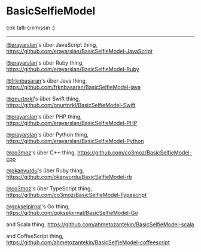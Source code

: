 BasicSelfieModel
================

çok tatlı çıkmışsın :)

___
[@erayarslan](https://github.com/erayarslan)'s über JavaScript thing, https://github.com/erayarslan/BasicSelfieModel-JavaScript

[@erayarslan](https://github.com/erayarslan)'s über Ruby thing, https://github.com/erayarslan/BasicSelfieModel-Ruby

[@frknbasaran](https://github.com/frknbasaran)'s über Java thing, https://github.com/frknbasaran/BasicSelfieModel-java

[@onurtnrkl](https://github.com/onurtnrkl)'s über Swift thing, https://github.com/onurtnrkl/BasicSelfieModel-Swift

[@erayarslan](https://github.com/erayarslan)'s über PHP thing, https://github.com/erayarslan/BasicSelfieModel-PHP

[@erayarslan](https://github.com/erayarslan)'s über Python thing, https://github.com/erayarslan/BasicSelfieModel-Python

[@co3moz](https://github.com/co3moz)'s über  C++ thing, https://github.com/co3moz/BasicSelfieModel-cpp

[@okanvurdu](https://github.com/okanvurdu)'s über  Ruby thing, https://github.com/okanvurdu/BasicSelfieModel-rb

[@co3moz](https://github.com/co3moz)'s über TypeScript thing, https://github.com/co3moz/BasicSelfieModel-Typescript

[@gokselpirnal](https://github.com/gokselpirnal)'s Go thing, https://github.com/gokselpirnal/BasicSelfieModel-Go 

and Scala thing, https://github.com/ahmetozantekin/BasicSelfieModel-scala

and CoffeeScript thing, https://github.com/ahmetozantekin/BasicSelfieModel-coffeescript
